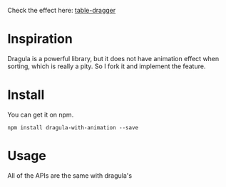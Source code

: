 Check the effect here: [table-dragger](https://sindu12jun.github.io/table-dragger/)

# Inspiration

Dragula is a powerful library, but it does not have animation effect when sorting,
which is really a pity. So I fork it and implement the feature.

# Install

You can get it on npm.

```shell
npm install dragula-with-animation --save
```

# Usage

All of the APIs are the same with dragula's

